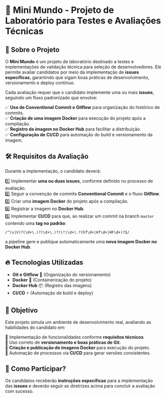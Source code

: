 # 🚀 Mini Mundo - Projeto de Laboratório para Testes e Avaliações Técnicas  

## 📌 Sobre o Projeto  

O **Mini Mundo** é um projeto de laboratório destinado a testes e implementações de validação técnica para seleção de desenvolvedores. Ele permite avaliar candidatos por meio da implementação de **issues específicas**, garantindo que sigam boas práticas de desenvolvimento, versionamento e deploy contínuo.  

Cada avaliação requer que o candidato implemente uma ou mais **issues**, seguindo um fluxo padronizado que envolve:  

✅ **Uso de Conventional Commit e Gitflow** para organização do histórico de commits.  
✅ **Criação de uma imagem Docker** para execução do projeto após a compilação.  
✅ **Registro da imagem no Docker Hub** para facilitar a distribuição.  
✅ **Configuração de CI/CD** para automação do build e versionamento da imagem.  

## 🛠️ Requisitos da Avaliação  

Durante a implementação, o candidato deverá:  

1️⃣ Implementar **uma ou duas issues**, conforme definido no processo de avaliação.  
2️⃣ Seguir a convenção de commits **Conventional Commit** e o fluxo **Gitflow**.  
3️⃣ Criar uma **imagem Docker** do projeto após a compilação.  
4️⃣ Registrar a imagem no **Docker Hub**.  
5️⃣ Implementar **CI/CD** para que, ao realizar um commit na branch `master` contendo uma **tag no padrão**:  

   ```regex
   /^(v|V)?(\d+\.)?(\d+\.)?(\*|\d+).?(hf\d+|Hf\d+|HF\d+)?$/
   ```  
   
   a pipeline gere e publique automaticamente uma **nova imagem Docker no Docker Hub**.  

## 🔥 Tecnologias Utilizadas  

- **Git e Gitflow** 📂 (Organização do versionamento)  
- **Docker** 🐳 (Containerização do projeto)  
- **Docker Hub** 📦 (Registro das imagens)  
- **CI/CD** ⚡ (Automação de build e deploy)  

## 🎯 Objetivo  

Este projeto simula um ambiente de desenvolvimento real, avaliando as habilidades do candidato em:  

🔹 Implementação de funcionalidades conforme **requisitos técnicos**.  
🔹 Uso correto de **versionamento e boas práticas de Git**.  
🔹 **Criação e publicação de imagens Docker** para execução do projeto.  
🔹 Automação de processos via **CI/CD** para gerar versões consistentes.  

## 🚀 Como Participar?  

Os candidatos receberão **instruções específicas** para a implementação das **issues** e deverão seguir as diretrizes acima para concluir a avaliação com sucesso.  